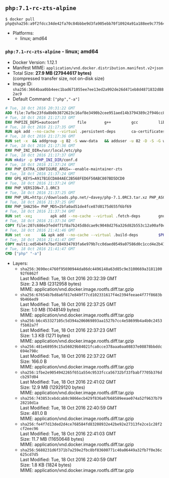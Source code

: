 ## `php:7.1-rc-zts-alpine`

```console
$ docker pull php@sha256:a9f2fdcc34de42fa70c84bbbe9d3fa905ebb70f10924a91a188ee9c77564a90a
```

-	Platforms:
	-	linux; amd64

### `php:7.1-rc-zts-alpine` - linux; amd64

-	Docker Version: 1.12.1
-	Manifest MIME: `application/vnd.docker.distribution.manifest.v2+json`
-	Total Size: **27.9 MB (27944617 bytes)**  
	(compressed transfer size, not on-disk size)
-	Image ID: `sha256:3664baa0bb4eec1bad671055ee7ee13ed2a992de26d471eb8d4871832d882ac9`
-	Default Command: `["php","-a"]`

```dockerfile
# Tue, 18 Oct 2016 20:31:22 GMT
ADD file:7afbc23fda8b0b3872623c16af8e3490b2cee951aed14b3794389c2f946cc8c7 in / 
# Tue, 18 Oct 2016 21:17:33 GMT
ENV PHPIZE_DEPS=autoconf 		file 		g++ 		gcc 		libc-dev 		make 		pkgconf 		re2c
# Tue, 18 Oct 2016 21:17:35 GMT
RUN apk add --no-cache --virtual .persistent-deps 		ca-certificates 		curl 		tar 		xz
# Tue, 18 Oct 2016 21:17:36 GMT
RUN set -x 	&& addgroup -g 82 -S www-data 	&& adduser -u 82 -D -S -G www-data www-data
# Tue, 18 Oct 2016 21:17:36 GMT
ENV PHP_INI_DIR=/usr/local/etc/php
# Tue, 18 Oct 2016 21:17:37 GMT
RUN mkdir -p $PHP_INI_DIR/conf.d
# Tue, 18 Oct 2016 21:37:24 GMT
ENV PHP_EXTRA_CONFIGURE_ARGS=--enable-maintainer-zts
# Tue, 18 Oct 2016 21:37:24 GMT
ENV GPG_KEYS=A917B1ECDA84AEC2B568FED6F50ABC807BD5DCD0
# Tue, 18 Oct 2016 21:37:24 GMT
ENV PHP_VERSION=7.1.0RC3
# Tue, 18 Oct 2016 21:37:25 GMT
ENV PHP_URL=http://downloads.php.net/~davey/php-7.1.0RC3.tar.xz PHP_ASC_URL=http://downloads.php.net/~davey/php-7.1.0RC3.tar.xz.asc
# Tue, 18 Oct 2016 21:37:25 GMT
ENV PHP_SHA256= PHP_MD5=2bfa0ad51de4fce87d0175d655f6bf69
# Tue, 18 Oct 2016 21:37:34 GMT
RUN set -xe; 		apk add --no-cache --virtual .fetch-deps 		gnupg 		openssl 	; 		mkdir -p /usr/src; 	cd /usr/src; 		wget -O php.tar.xz "$PHP_URL"; 		if [ -n "$PHP_SHA256" ]; then 		echo "$PHP_SHA256 *php.tar.xz" | sha256sum -c -; 	fi; 	if [ -n "$PHP_MD5" ]; then 		echo "$PHP_MD5 *php.tar.xz" | md5sum -c -; 	fi; 		if [ -n "$PHP_ASC_URL" ]; then 		wget -O php.tar.xz.asc "$PHP_ASC_URL"; 		export GNUPGHOME="$(mktemp -d)"; 		for key in $GPG_KEYS; do 			gpg --keyserver ha.pool.sks-keyservers.net --recv-keys "$key"; 		done; 		gpg --batch --verify php.tar.xz.asc php.tar.xz; 		rm -r "$GNUPGHOME"; 	fi; 		apk del .fetch-deps
# Tue, 18 Oct 2016 21:37:34 GMT
COPY file:207c686e3fed4f71f8a7b245d8dcae9c9048d276a326d82b553c12a90af0c0ca in /usr/local/bin/ 
# Tue, 18 Oct 2016 21:41:46 GMT
RUN set -xe 	&& apk add --no-cache --virtual .build-deps 		$PHPIZE_DEPS 		curl-dev 		libedit-dev 		libxml2-dev 		openssl-dev 		sqlite-dev 		&& docker-php-source extract 	&& cd /usr/src/php 	&& ./configure 		--with-config-file-path="$PHP_INI_DIR" 		--with-config-file-scan-dir="$PHP_INI_DIR/conf.d" 				--disable-cgi 				--enable-ftp 		--enable-mbstring 		--enable-mysqlnd 				--with-curl 		--with-libedit 		--with-openssl 		--with-zlib 				$PHP_EXTRA_CONFIGURE_ARGS 	&& make -j "$(getconf _NPROCESSORS_ONLN)" 	&& make install 	&& { find /usr/local/bin /usr/local/sbin -type f -perm +0111 -exec strip --strip-all '{}' + || true; } 	&& make clean 	&& docker-php-source delete 		&& runDeps="$( 		scanelf --needed --nobanner --recursive /usr/local 			| awk '{ gsub(/,/, "\nso:", $2); print "so:" $2 }' 			| sort -u 			| xargs -r apk info --installed 			| sort -u 	)" 	&& apk add --no-cache --virtual .php-rundeps $runDeps 		&& apk del .build-deps
# Tue, 18 Oct 2016 21:41:47 GMT
COPY multi:ed54b4fe7bef284934703fa6e979b7cc0daed0549a07586d0c1ccd4e2b41884a in /usr/local/bin/ 
# Tue, 18 Oct 2016 21:41:47 GMT
CMD ["php" "-a"]
```

-	Layers:
	-	`sha256:3690ec4760f95690944da86dc4496148a63d85c9e3100669a318110092f6862f`  
		Last Modified: Tue, 18 Oct 2016 20:32:39 GMT  
		Size: 2.3 MB (2312958 bytes)  
		MIME: application/vnd.docker.image.rootfs.diff.tar.gzip
	-	`sha256:67654b7bd8a6f817e849f77cd102331617f4e2394feeae4f77f8683b9b466ed9`  
		Last Modified: Tue, 18 Oct 2016 22:37:25 GMT  
		Size: 1.0 MB (1048149 bytes)  
		MIME: application/vnd.docker.image.rootfs.diff.tar.gzip
	-	`sha256:b6c453327105c5d394a206069893aa1527b7cc4e58699b4a4b0c2453f5b02a7f`  
		Last Modified: Tue, 18 Oct 2016 22:37:23 GMT  
		Size: 1.3 KB (1271 bytes)  
		MIME: application/vnd.docker.image.rootfs.diff.tar.gzip
	-	`sha256:481e68959c15a56029b84021fca8cce378aaa0aa08837e08878bbddc694e798c`  
		Last Modified: Tue, 18 Oct 2016 22:37:22 GMT  
		Size: 166.0 B  
		MIME: application/vnd.docker.image.rootfs.diff.tar.gzip
	-	`sha256:1fbe2e9054942265f651a554c9533fcca56732bf33fbabf7705b376dcb297d04`  
		Last Modified: Tue, 18 Oct 2016 22:41:02 GMT  
		Size: 12.9 MB (12929120 bytes)  
		MIME: application/vnd.docker.image.rootfs.diff.tar.gzip
	-	`sha256:743853cebdcab8c9866ecb429f836a07b68589eeae074a52f9637b7928210d1a`  
		Last Modified: Tue, 18 Oct 2016 22:40:59 GMT  
		Size: 481.0 B  
		MIME: application/vnd.docker.image.rootfs.diff.tar.gzip
	-	`sha256:fe4f7d13ded2d4ce768584fd83208932e42be92e27313fe2ce1c28f2cf2eec96`  
		Last Modified: Tue, 18 Oct 2016 22:41:03 GMT  
		Size: 11.7 MB (11650648 bytes)  
		MIME: application/vnd.docker.image.rootfs.diff.tar.gzip
	-	`sha256:5688231d6f371b7a259e2fbc8bf83600771c40a06449a32fb7f0e36c625cd7d5`  
		Last Modified: Tue, 18 Oct 2016 22:40:59 GMT  
		Size: 1.8 KB (1824 bytes)  
		MIME: application/vnd.docker.image.rootfs.diff.tar.gzip
